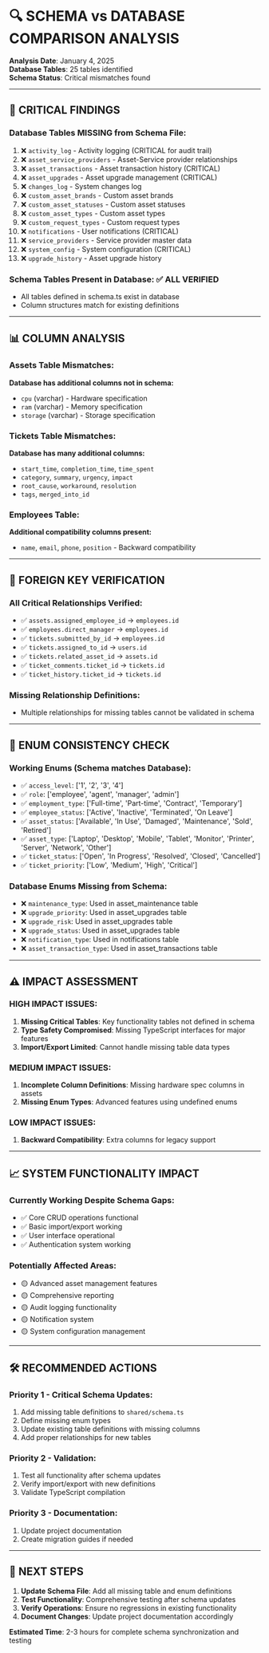 # 🔍 SCHEMA vs DATABASE COMPARISON ANALYSIS

**Analysis Date**: January 4, 2025  
**Database Tables**: 25 tables identified  
**Schema Status**: Critical mismatches found

---

## 🚨 **CRITICAL FINDINGS**

### **Database Tables MISSING from Schema File:**
1. ❌ `activity_log` - Activity logging (CRITICAL for audit trail)
2. ❌ `asset_service_providers` - Asset-Service provider relationships
3. ❌ `asset_transactions` - Asset transaction history (CRITICAL)
4. ❌ `asset_upgrades` - Asset upgrade management (CRITICAL)
5. ❌ `changes_log` - System changes log
6. ❌ `custom_asset_brands` - Custom asset brands
7. ❌ `custom_asset_statuses` - Custom asset statuses
8. ❌ `custom_asset_types` - Custom asset types
9. ❌ `custom_request_types` - Custom request types
10. ❌ `notifications` - User notifications (CRITICAL)
11. ❌ `service_providers` - Service provider master data
12. ❌ `system_config` - System configuration (CRITICAL)
13. ❌ `upgrade_history` - Asset upgrade history

### **Schema Tables Present in Database:** ✅ ALL VERIFIED
- All tables defined in schema.ts exist in database
- Column structures match for existing definitions

---

## 📊 **COLUMN ANALYSIS**

### **Assets Table Mismatches:**
**Database has additional columns not in schema:**
- `cpu` (varchar) - Hardware specification
- `ram` (varchar) - Memory specification  
- `storage` (varchar) - Storage specification

### **Tickets Table Mismatches:**
**Database has many additional columns:**
- `start_time`, `completion_time`, `time_spent`
- `category`, `summary`, `urgency`, `impact`
- `root_cause`, `workaround`, `resolution`
- `tags`, `merged_into_id`

### **Employees Table:**
**Additional compatibility columns present:**
- `name`, `email`, `phone`, `position` - Backward compatibility

---

## 🔗 **FOREIGN KEY VERIFICATION**

### **All Critical Relationships Verified:**
- ✅ `assets.assigned_employee_id` → `employees.id`
- ✅ `employees.direct_manager` → `employees.id`
- ✅ `tickets.submitted_by_id` → `employees.id`
- ✅ `tickets.assigned_to_id` → `users.id`
- ✅ `tickets.related_asset_id` → `assets.id`
- ✅ `ticket_comments.ticket_id` → `tickets.id`
- ✅ `ticket_history.ticket_id` → `tickets.id`

### **Missing Relationship Definitions:**
- Multiple relationships for missing tables cannot be validated in schema

---

## 🎯 **ENUM CONSISTENCY CHECK**

### **Working Enums (Schema matches Database):**
- ✅ `access_level`: ['1', '2', '3', '4']
- ✅ `role`: ['employee', 'agent', 'manager', 'admin']
- ✅ `employment_type`: ['Full-time', 'Part-time', 'Contract', 'Temporary']
- ✅ `employee_status`: ['Active', 'Inactive', 'Terminated', 'On Leave']
- ✅ `asset_status`: ['Available', 'In Use', 'Damaged', 'Maintenance', 'Sold', 'Retired']
- ✅ `asset_type`: ['Laptop', 'Desktop', 'Mobile', 'Tablet', 'Monitor', 'Printer', 'Server', 'Network', 'Other']
- ✅ `ticket_status`: ['Open', 'In Progress', 'Resolved', 'Closed', 'Cancelled']
- ✅ `ticket_priority`: ['Low', 'Medium', 'High', 'Critical']

### **Database Enums Missing from Schema:**
- ❌ `maintenance_type`: Used in asset_maintenance table
- ❌ `upgrade_priority`: Used in asset_upgrades table
- ❌ `upgrade_risk`: Used in asset_upgrades table
- ❌ `upgrade_status`: Used in asset_upgrades table
- ❌ `notification_type`: Used in notifications table
- ❌ `asset_transaction_type`: Used in asset_transactions table

---

## ⚠️ **IMPACT ASSESSMENT**

### **HIGH IMPACT ISSUES:**
1. **Missing Critical Tables**: Key functionality tables not defined in schema
2. **Type Safety Compromised**: Missing TypeScript interfaces for major features
3. **Import/Export Limited**: Cannot handle missing table data types

### **MEDIUM IMPACT ISSUES:**
1. **Incomplete Column Definitions**: Missing hardware spec columns in assets
2. **Missing Enum Types**: Advanced features using undefined enums

### **LOW IMPACT ISSUES:**
1. **Backward Compatibility**: Extra columns for legacy support

---

## 📈 **SYSTEM FUNCTIONALITY IMPACT**

### **Currently Working Despite Schema Gaps:**
- ✅ Core CRUD operations functional
- ✅ Basic import/export working  
- ✅ User interface operational
- ✅ Authentication system working

### **Potentially Affected Areas:**
- 🟡 Advanced asset management features
- 🟡 Comprehensive reporting
- 🟡 Audit logging functionality
- 🟡 Notification system
- 🟡 System configuration management

---

## 🛠️ **RECOMMENDED ACTIONS**

### **Priority 1 - Critical Schema Updates:**
1. Add missing table definitions to `shared/schema.ts`
2. Define missing enum types
3. Update existing table definitions with missing columns
4. Add proper relationships for new tables

### **Priority 2 - Validation:**
1. Test all functionality after schema updates
2. Verify import/export with new definitions
3. Validate TypeScript compilation

### **Priority 3 - Documentation:**
1. Update project documentation
2. Create migration guides if needed

---

## 🔄 **NEXT STEPS**

1. **Update Schema File**: Add all missing table and enum definitions
2. **Test Functionality**: Comprehensive testing after schema updates
3. **Verify Operations**: Ensure no regressions in existing functionality
4. **Document Changes**: Update project documentation accordingly

**Estimated Time**: 2-3 hours for complete schema synchronization and testing